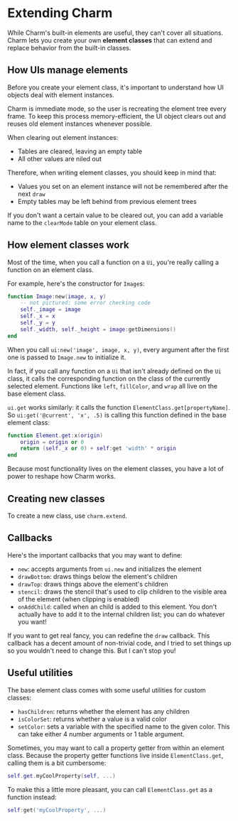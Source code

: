 # Extending Charm
While Charm's built-in elements are useful, they can't cover all situations. Charm lets you create your own **element classes** that can extend and replace behavior from the built-in classes.

## How UIs manage elements
Before you create your element class, it's important to understand how UI objects deal with element instances.

Charm is immediate mode, so the user is recreating the element tree every frame. To keep this process memory-efficient, the UI object clears out and reuses old element instances whenever possible.

When clearing out element instances:

- Tables are cleared, leaving an empty table
- All other values are niled out

Therefore, when writing element classes, you should keep in mind that:

- Values you set on an element instance will not be remembered after the next `draw`
- Empty tables may be left behind from previous element trees

If you don't want a certain value to be cleared out, you can add a variable name to the `clearMode` table on your element class.

## How element classes work
Most of the time, when you call a function on a `Ui`, you're really calling a function on an element class.

For example, here's the constructor for `Image`s:
```lua
function Image:new(image, x, y)
	-- not pictured: some error checking code
	self._image = image
	self._x = x
	self._y = y
	self._width, self._height = image:getDimensions()
end
```
When you call `ui:new('image', image, x, y)`, every argument after the first one is passed to `Image.new` to initialize it.

In fact, if you call any function on a `Ui` that isn't already defined on the `Ui` class, it calls the corresponding function on the class of the currently selected element. Functions like `left`, `fillColor`, and `wrap` all live on the base element class.

`ui.get` works similarly: it calls the function `ElementClass.get[propertyName]`. So `ui:get('@current', 'x', .5)` is calling this function defined in the base element class:
```lua
function Element.get:x(origin)
	origin = origin or 0
	return (self._x or 0) + self:get 'width' * origin
end
```

Because most functionality lives on the element classes, you have a lot of power to reshape how Charm works.

## Creating new classes
To create a new class, use `charm.extend`.

## Callbacks
Here's the important callbacks that you may want to define:

- `new`: accepts arguments from `ui.new` and initializes the element
- `drawBottom`: draws things below the element's children
- `drawTop`: draws things above the element's children
- `stencil`: draws the stencil that's used to clip children to the visible area of the element (when clipping is enabled)
- `onAddChild`: called when an child is added to this element. You don't actually have to add it to the internal children list; you can do whatever you want!

If you want to get real fancy, you can redefine the `draw` callback. This callback has a decent amount of non-trivial code, and I tried to set things up so you wouldn't need to change this. But I can't stop you!

## Useful utilities
The base element class comes with some useful utilities for custom classes:

- `hasChildren`: returns whether the element has any children
- `isColorSet`: returns whether a value is a valid color
- `setColor`: sets a variable with the specified name to the given color. This can take either 4 number arguments or 1 table argument.

Sometimes, you may want to call a property getter from within an element class. Because the property getter functions live inside `ElementClass.get`, calling them is a bit cumbersome:
```lua
self.get.myCoolProperty(self, ...)
```
To make this a little more pleasant, you can call `ElementClass.get` as a function instead:
```lua
self:get('myCoolProperty', ...)
```
